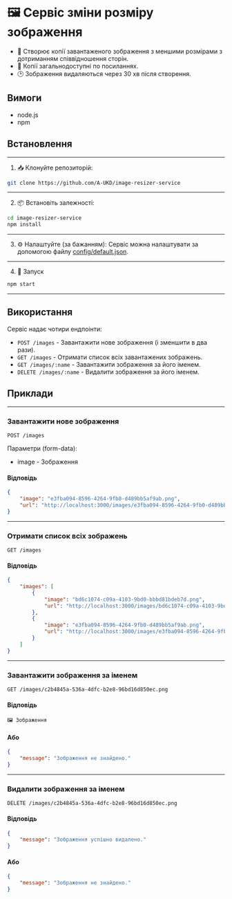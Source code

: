 # 🖼️ Сервіс зміни розміру зображення

- 📸 Створює копії завантаженого зображення з меншими розмірами з дотриманням співвідношення сторін.
- 🔗 Копії загальнодоступні по посиланнях.
- 🕑 Зображення видаляються через 30 хв після створення.

## Вимоги
* node.js
* npm

## Встановлення
---
1. 📥 Клонуйте репозиторій:
```bash
git clone https://github.com/A-UKD/image-resizer-service
```
---
2. 📦 Встановіть залежності:
```bash
cd image-resizer-service
npm install
```
---
3. ⚙️ Налаштуйте (за бажанням):
Сервіс можна налаштувати за допомогою файлу [config/default.json](config/default.json).
---
4. 🚀 Запуск
```bash
npm start
```
---
## Використання
Сервіс надає чотири ендпоінти:
* `POST /images` - Завантажити нове зображення (і зменшити в два рази).
* `GET /images` - Отримати список всіх завантажених зображень.
* `GET /images/:name` - Завантажити зображення за його іменем.
* `DELETE /images/:name` - Видалити зображення за його іменем.
## Приклади
---
### Завантажити нове зображення
```http
POST /images
```
Параметри (form-data):
- image - Зображення
#### Відповідь
```json
{
    "image": "e3fba094-8596-4264-9fb0-d489bb5af9ab.png",
    "url": "http://localhost:3000/images/e3fba094-8596-4264-9fb0-d489bb5af9ab.png"
}
```
---
### Отримати список всіх зображень
```http
GET /images
```
#### Відповідь
```json
{
    "images": [
        {
            "image": "bd6c1074-c09a-4103-9bd0-bbbd81bdeb7d.png",
            "url": "http://localhost:3000/images/bd6c1074-c09a-4103-9bd0-bbbd81bdeb7d.png"
        },
        {
            "image": "e3fba094-8596-4264-9fb0-d489bb5af9ab.png",
            "url": "http://localhost:3000/images/e3fba094-8596-4264-9fb0-d489bb5af9ab.png"
        }
    ]
}
```
---
### Завантажити зображення за іменем
```http
GET /images/c2b4845a-536a-4dfc-b2e8-96bd16d850ec.png
```
#### Відповідь
```
🖼️ Зображення
```
#### Або
```json
{
    "message": "Зображення не знайдено."
}
```
---
### Видалити зображення за іменем
```http
DELETE /images/c2b4845a-536a-4dfc-b2e8-96bd16d850ec.png
```
#### Відповідь
```json
{
    "message": "Зображення успішно видалено."
}
```
#### Або
```json
{
    "message": "Зображення не знайдено."
}
```
